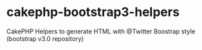 cakephp-bootstrap3-helpers
==========================

CakePHP Helpers to generate HTML with @Twitter Boostrap style (bootstrap v3.0 repository)
